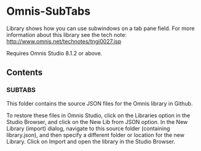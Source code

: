 # Omnis-SubTabs
Library shows how you can use subwindows on a tab pane field. For more information about this library see the tech note: http://www.omnis.net/technotes/tngi0027.jsp

Requires Omnis Studio 8.1.2 or above.

## Contents
### SUBTABS
This folder contains the source JSON files for the Omnis library in Github. 

To restore these files in Omnis Studio, click on the Libraries option in the Studio Browser, and click on the New Lib from JSON option. In the New Library (import) dialog, navigate to this source folder (containing library.json), and then specify a different folder or location for the new Library. Click on Import and open the library in the Studio Browser. 

